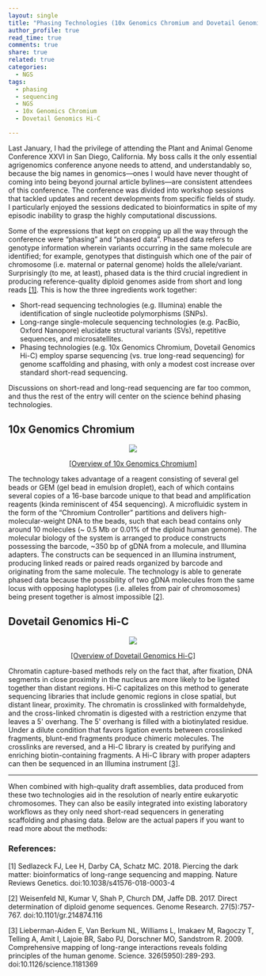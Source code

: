 ```yaml
---
layout: single
title: "Phasing Technologies (10x Genomics Chromium and Dovetail Genomics Hi-C)"
author_profile: true
read_time: true
comments: true
share: true
related: true
categories:
  - NGS
tags:
  - phasing
  - sequencing
  - NGS
  - 10x Genomics Chromium
  - Dovetail Genomics Hi-C

---
```


Last January, I had the privilege of attending the Plant and Animal Genome Conference XXVI in San Diego, California. My boss calls it the only essential agrigenomics conference anyone needs to attend, and understandably so, because the big names in genomics—ones I would have never thought of coming into being beyond journal article bylines—are consistent attendees of this conference. The conference was divided into workshop sessions that tackled updates and recent developments from specific fields of study. I particularly enjoyed the sessions dedicated to bioinformatics in spite of my episodic inability to grasp the highly computational discussions.

<!-- readmore -->

Some of the expressions that kept on cropping up all the way through the conference were “phasing” and “phased data”. Phased data refers to genotype information wherein variants occurring in the same molecule are identified; for example, genotypes that distinguish which one of the pair of chromosome (i.e. maternal or paternal genome) holds the allele/variant. Surprisingly (to me, at least), phased data is the third crucial ingredient in producing reference-quality diploid genomes aside from short and long reads <a href="https://www.nature.com/articles/s41576-018-0003-4">[1]</a>. This is how the three ingredients work together:

* Short-read sequencing technologies (e.g. Illumina) enable the identification of single nucleotide polymorphisms (SNPs).
* Long-range single-molecule sequencing technologies (e.g. PacBio, Oxford Nanopore) elucidate structural variants (SVs), repetitive sequences, and microsatellites.
* Phasing technologies (e.g. 10x Genomics Chromium, Dovetail Genomics Hi-C) employ sparse sequencing (vs. true long-read sequencing) for genome scaffolding and phasing, with only a modest cost increase over standard short-read sequencing.

Discussions on short-read and long-read sequencing are far too common, and thus the rest of the entry will center on the science behind phasing technologies.

## 10x Genomics Chromium

<p align="center"><img src="https://raw.githubusercontent.com/sarahpenir/sarahpenir.github.io/master/_posts/images/chromium2.png"></p>

<p align="center"><a href="http://www.gqinnovationcenter.com/services/sequencing/chromium.aspx?l=e">[Overview of 10x Genomics Chromium]</a></p>

The technology takes advantage of a reagent consisting of several gel beads or GEM (gel bead in emulsion droplet), each of which contains several copies of a 16-base barcode unique to that bead and amplification reagents (kinda reminiscent of 454 sequencing). A microfluidic system in the form of the “Chromium Controller” partitions and delivers high-molecular-weight DNA to the beads, such that each bead contains only around 10 molecules (~ 0.5 Mb or 0.01% of the diploid human genome). The molecular biology of the system is arranged to produce constructs possessing the barcode, ~350 bp of gDNA from a molecule, and Illumina adapters. The constructs can be sequenced in an Illumina instrument, producing linked reads or paired reads organized by barcode and originating from the same molecule. The technology is able to generate phased data because the possibility of two gDNA molecules from the same locus with opposing haplotypes (i.e. alleles from pair of chromosomes) being present together is almost impossible <a href="https://genome.cshlp.org/content/27/5/757.long">[2]</a>.

## Dovetail Genomics Hi-C

<p align="center"><img src="https://raw.githubusercontent.com/sarahpenir/sarahpenir.github.io/master/_posts/images/hi-c.png"></p>

<p align="center"><a href="https://dovetailgenomics.com/wp-content/uploads/2018/02/Hi-C-kit_productHighlight.pdf">[Overview of Dovetail Genomics Hi-C]</a></p>

Chromatin capture-based methods rely on the fact that, after fixation, DNA segments in close proximity in the nucleus are more likely to be ligated together than distant regions. Hi-C capitalizes on this method to generate sequencing libraries that include genomic regions in close spatial, but distant linear, proximity. The chromatin is crosslinked with formaldehyde, and the cross-linked chromatin is digested with a restriction enzyme that leaves a 5' overhang. The 5' overhang is filled with a biotinylated residue. Under a dilute condition that favors ligation events between crosslinked fragments, blunt-end fragments produce chimeric molecules. The crosslinks are reversed, and a Hi-C library is created by purifying and enriching biotin-containing fragments. A Hi-C library with proper adapters can then be sequenced in an Illumina instrument <a href = "http://science.sciencemag.org/content/326/5950/289.full?sid=e51f99c1-518d-41fd-b840-95ed437e647a">[3]</a>.

---

When combined with high-quality draft assemblies, data produced from these two technologies aid in the resolution of nearly entire eukaryotic chromosomes. They can also be easily integrated into existing laboratory workflows as they only need short-read sequencers in generating scaffolding and phasing data. Below are the actual papers if you want to read more about the methods:

### References:

[1] Sedlazeck FJ, Lee H, Darby CA, Schatz MC. 2018. Piercing the dark matter: bioinformatics of long-range sequencing and mapping. Nature Reviews Genetics. doi:10.1038/s41576-018-0003-4

[2] Weisenfeld NI, Kumar V, Shah P, Church DM, Jaffe DB. 2017. Direct determination of diploid genome sequences. Genome Research. 27(5):757-767. doi:10.1101/gr.214874.116

[3] Lieberman-Aiden E, Van Berkum NL, Williams L, Imakaev M, Ragoczy T, Telling A, Amit I, Lajoie BR, Sabo PJ, Dorschner MO, Sandstrom R. 2009. Comprehensive mapping of long-range interactions reveals folding principles of the human genome. Science. 326(5950):289-293. doi:10.1126/science.1181369
